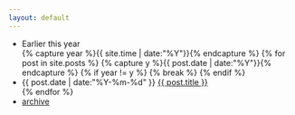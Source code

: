 ```yaml
---
layout: default
---
```


<div>
  <!--<ul class="listing">-->
  <!--{% for post in site.posts limit: 1 %}-->
  <!--<article class="content">-->
    <!--<section class="title">-->
      <!--<h2><a href="{{ post.url }}">{{ post.title }}</a></h2>-->
    <!--</section>-->
    <!--<section class="meta">-->
    <!--<span class="time">-->
      <!--<time datetime="{{ post.date | date:"%Y-%m-%d" }}">{{ post.date | date:"%Y-%m-%d" }}</time>-->
    <!--</span>-->
    <!--{% if post.tags %}-->
    <!--<span class="tags">-->
      <!--{% for tag in post.tags %}-->
      <!--<a href="/tags.html#{{ tag }}" title="{{ tag }}">#{{ tag }}</a>-->
      <!--{% endfor %}-->
    <!--</span>-->
    <!--{% endif %}-->
    <!--</section>-->
    <!--<section class="post">-->
    <!--{{ post.content }}-->
    <!--</section>-->
    <!--</article>-->
  <!--{% endfor %}-->
  <!--</ul>-->
  <div class="divider"></div>
  <ul class="listing main-listing">
    <li class="listing-seperator">Earlier this year</li>
  {% capture year %}{{ site.time | date:"%Y"}}{% endcapture %}
  {% for post in site.posts %}
    {% capture y %}{{ post.date | date:"%Y"}}{% endcapture %}
    {% if year != y %}
    {% break %}
    {% endif %}
    <li class="listing-item">
      <time datetime="{{ post.date | date:"%Y-%m-%d" }}">{{ post.date | date:"%Y-%m-%d" }}</time>
      <a href="{{ post.url }}" title="{{ post.title }}">{{ post.title }}</a>
    </li>
  {% endfor %}
    <li class="listing-seperator"><a href="/archive.html">archive</a></li>
  </ul>
</div>
